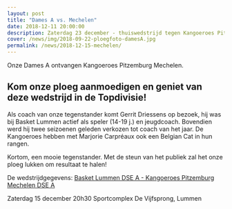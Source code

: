 ```yaml
---
layout: post
title: "Dames A vs. Mechelen"
date: 2018-12-11 20:00:00
description: Zaterdag 23 december - thuiswedstrijd tegen Kangoeroes Pitzembourg Mechelen.
cover: /news/img/2018-09-22-ploegfoto-damesA.jpg
permalink: /news/2018-12-15-mechelen/
---
```


Onze Dames A ontvangen Kangoeroes Pitzemburg Mechelen.

## Kom onze ploeg aanmoedigen en geniet van deze wedstrijd in de Topdivisie!

Als coach van onze tegenstander komt Gerrit Driessens op bezoek, hij was bij Basket Lummen actief als speler (14-19 j.) en jeugdcoach. Bovendien werd hij twee seizoenen geleden verkozen tot coach van het jaar. De Kangoeroes hebben met Marjorie Carpréaux ook een Belgian Cat in hun rangen. 

Kortom, een mooie tegenstander. Met de steun van het publiek zal het onze ploeg lukken om resultaat te halen!

De wedstrijdgegevens: [Basket Lummen DSE A - Kangoeroes Pitzemburg Mechelen DSE A](/match/?matchid=BVBL18199180NADSE11ABJ)

Zaterdag 15 december 20h30
Sportcomplex De Vijfsprong, Lummen   
